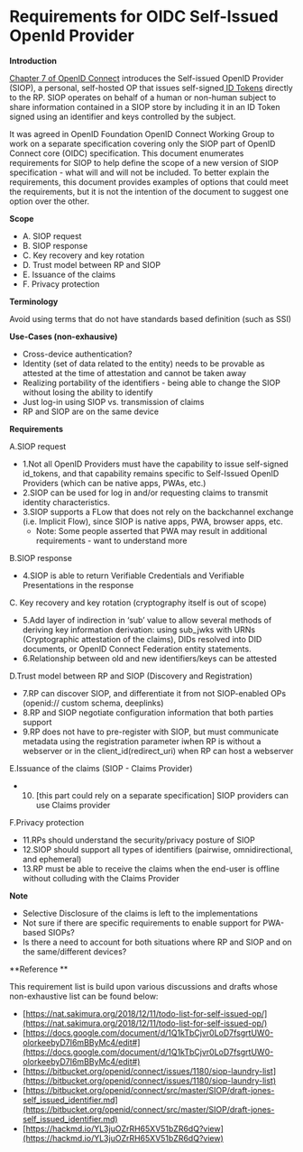 # Requirements for OIDC Self-Issued OpenId Provider

**Introduction**

[Chapter 7 of OpenID Connect](https://openid.net/specs/openid-connect-core-1_0.html#SelfIssued) introduces the Self-issued OpenID Provider (SIOP), a personal, self-hosted OP that issues self-signed[ ID Tokens](https://openid.net/specs/openid-connect-core-1_0.html#IDToken) directly to the RP.  SIOP operates on behalf of a human or non-human subject to share information contained in a SIOP store by including it in an ID Token signed using an identifier and keys controlled by the subject.

It was agreed in OpenID Foundation OpenID Connect Working Group to work on a separate specification covering only the SIOP part of OpenID Connect core (OIDC) specification. This document enumerates requirements for SIOP to help define the scope of a new version of SIOP specification - what will and will not be included. To better explain the requirements, this document provides examples of options that could meet the requirements, but it is not the intention of the document to suggest one option over the other.

**Scope** 

*   A. SIOP request
*   B. SIOP response
*   C. Key recovery and key rotation
*   D. Trust model between RP and SIOP
*   E. Issuance of the claims
*   F. Privacy protection


**Terminology**

Avoid using terms that do not have standards based definition (such as SSI)

**Use-Cases (non-exhausive)**

*   Cross-device authentication?
*   Identity (set of data related to the entity) needs to be provable as attested at the time of attestation and cannot be taken away
*   Realizing portability of the identifiers - being able to change the SIOP without losing the ability to identify
*   Just log-in using SIOP vs. transmission of claims
*   RP and SIOP are on the same device

**Requirements**

A.SIOP request

*   1.Not all OpenID Providers must have the capability to issue self-signed id_tokens, and that capability remains specific to Self-Issued OpenID Providers (which can be native apps, PWAs, etc.)
*   2.SIOP can be used for log in and/or requesting claims to transmit identity characteristics. 
*   3.SIOP supports a FLow that does not rely on the backchannel exchange (i.e. Implicit Flow), since SIOP is native apps, PWA, browser apps, etc.
    *   Note: Some people asserted that PWA may result in additional requirements - want to understand more
    
B.SIOP response

*   4.SIOP is able to return Verifiable Credentials and Verifiable Presentations in the response
    
C. Key recovery and key rotation (cryptography itself is out of scope)

*   5.Add layer of indirection in ‘sub’ value to allow several methods of deriving key information derivation: using sub_jwks with URNs (Cryptographic attestation of the claims), DIDs resolved into DID documents, or OpenID Connect Federation entity statements.
*   6.Relationship between old and new identifiers/keys can be attested 
        
D.Trust model between RP and SIOP (Discovery and Registration)

*   7.RP can discover SIOP, and differentiate it from not SIOP-enabled OPs (openid:// custom schema, deeplinks)
*   8.RP and SIOP negotiate configuration information that both parties support
*   9.RP does not have to pre-register with SIOP, but must communicate metadata using the registration parameter iwhen RP is without a webserver or in the client_id(redirect_uri) when RP can host a webserver
    
E.Issuance of the claims (SIOP - Claims Provider)

*   10. [this part could rely on a separate specification] SIOP providers can use Claims provider 
    
F.Privacy protection

*   11.RPs should understand the security/privacy posture of SIOP
*   12.SIOP should support all types of identifiers (pairwise, omnidirectional, and ephemeral)
*   13.RP must be able to receive the claims when the end-user is offline without colluding with the Claims Provider


**Note**
*   Selective Disclosure of the claims is left to the implementations
*   Not sure if there are specific requirements to enable support for PWA-based SIOPs?
*   Is there a need to account for both situations where RP and SIOP and on the same/different devices?
	
	
**Reference **

This requirement list is build upon various discussions and drafts whose non-exhaustive list can be found below:

* [https://nat.sakimura.org/2018/12/11/todo-list-for-self-issued-op/](https://nat.sakimura.org/2018/12/11/todo-list-for-self-issued-op/)
* [https://docs.google.com/document/d/1Q1kTbCjvr0LoD7fsgrtUW0-olorkeebyD7I6mBByMc4/edit#](https://docs.google.com/document/d/1Q1kTbCjvr0LoD7fsgrtUW0-olorkeebyD7I6mBByMc4/edit#)
* [https://bitbucket.org/openid/connect/issues/1180/siop-laundry-list](https://bitbucket.org/openid/connect/issues/1180/siop-laundry-list)
* [https://bitbucket.org/openid/connect/src/master/SIOP/draft-jones-self_issued_identifier.md](https://bitbucket.org/openid/connect/src/master/SIOP/draft-jones-self_issued_identifier.md)
* [https://hackmd.io/YL3juOZrRH65XV51bZR6dQ?view](https://hackmd.io/YL3juOZrRH65XV51bZR6dQ?view)
